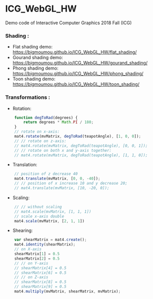# ICG_WebGL_HW
Demo code of Interactive Computer Graphics 2018 Fall (ICG)

### Shading :
- Flat shading demo:    
  https://bigmoumou.github.io/ICG_WebGL_HW/flat_shading/
- Gourand shading demo:    
  https://bigmoumou.github.io/ICG_WebGL_HW/gourand_shading/
- Phong shading demo:    
  https://bigmoumou.github.io/ICG_WebGL_HW/phong_shading/
- Toon shading demo:    
  https://bigmoumou.github.io/ICG_WebGL_HW/toon_shading/

### Transformations :
- Rotation:    
```javascript
    function degToRad(degrees) {
        return degrees * Math.PI / 180;
    }
    // rotate on x-axis:
    mat4.rotate(mvMatrix, degToRad(teapotAngle), [1, 0, 0]);
    // // rotate on z-axis:
    // mat4.rotate(mvMatrix, degToRad(teapotAngle), [0, 0, 1]);
    // // rotate on both x and y-axis together:
    // mat4.rotate(mvMatrix, degToRad(teapotAngle), [1, 1, 0]);
```
- Translation:    
```javascript
    // position of z decrease 40 
    mat4.translate(mvMatrix, [0, 0, -40]);
    // // position of x increase 10 and y decrease 20;
    // mat4.translate(mvMatrix, [10, -20, 0]);
```
- Scaling:    
```javascript
    // // without scaling
    // mat4.scale(mvMatrix, [1, 1, 1])
    // scale x-axis double
    mat4.scale(mvMatrix, [2, 1, 1])
```
- Shearing:    
```javascript
    var shearMatrix = mat4.create();
    mat4.identity(shearMatrix);
    // on X-axis
    shearMatrix[1] = 0.5
    shearMatrix[2] = 0.5
    // // on Y-axis
    // shearMatrix[4] = 0.5
    // shearMatrix[6] = 0.5
    // // on Z-axis
    // shearMatrix[8] = 0.5
    // shearMatrix[9] = 0.5
    mat4.multiply(mvMatrix, shearMatrix, mvMatrix);
```
